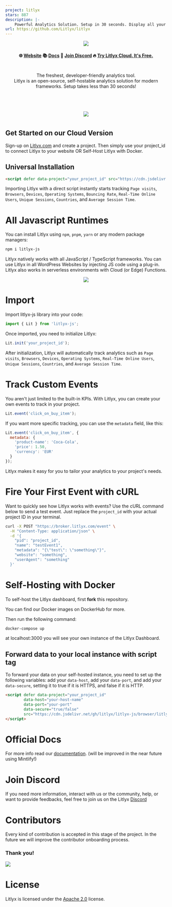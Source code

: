 ```yaml
---
project: litlyx
stars: 887
description: |-
    Powerful Analytics Solution. Setup in 30 seconds. Display all your data on a Simple, AI-powered dashboard. Fully self-hostable and GDPR compliant. Alternative to Google Analytics, MixPanel, Plausible, Umami & Matomo.
url: https://github.com/Litlyx/litlyx
---
```



<p align="center">
  <img src="assets/claim.png"/>
</p>

<h4 align="center">
🌐 <a href="https://litlyx.com">Website</a> 📚 <a href="https://docs.litlyx.com">Docs</a> 👾 <a href="https://discord.gg/9cQykjsmWX">Join Discord</a> 🔥 <a href="https://dashboard.litlyx.com">Try Litlyx Cloud. It's Free.</a> 
</h4>

#
<p align="center">
  The freshest, developer-friendly analytics tool.<br>
  Litlyx is an open-source, self-hostable analytics solution for modern frameworks. Setup takes less than 30 seconds!
</p>

#

<br />

<p align="center">
  <img src="assets/dashboard-clip.png"/>
</p>

#

## Get Started on our Cloud Version

Sign-up on [Litlyx.com](https://dashboard.litlyx.com) and create a project. Then simply use your project_id to connect Litlyx to your website OR Self-Host Litlyx with Docker.

## Universal Installation

```html
<script defer data-project="your_project_id" src="https://cdn.jsdelivr.net/gh/litlyx/litlyx-js/browser/litlyx.js"></script>
```

Importing Litlyx with a direct script instantly starts tracking `Page visits`, `Browsers`, `Devices`, `Operating Systems`, `Bouncing Rate`, `Real-Time Online Users`, `Unique Sessions`, `Countries`, and `Average Session Time`.

# All Javascript Runtimes

You can install Litlyx using `npm`, `pnpm`, `yarn` or any modern package managers:

```sh
npm i litlyx-js
```

Litlyx natively works with all JavaScript / TypeScript frameworks. You can use Litlyx in all WordPress Websites by injecting JS code using a plug-in. Litlyx also works in serverless environments with Cloud (or Edge) Functions.

<p align="center">
  <img src="assets/tech.png" />
</p>

# Import

Import litlyx-js library into your code:

```js
import { Lit } from 'litlyx-js';
```

Once imported, you need to initialize Litlyx:

```js
Lit.init('your_project_id');
```

After initialization, Litlyx will automatically track analytics such as `Page visits`, `Browsers`, `Devices`, `Operating Systems`, `Real-Time Online Users`, `Unique Sessions`, `Countries`, and `Average Session Time`.

# Track Custom Events

You aren't just limited to the built-in KPIs. With Litlyx, you can create your own events to track in your project.

```js
Lit.event('click_on_buy_item');
```

If you want more specific tracking, you can use the `metadata` field, like this:

```js
Lit.event('click_on_buy_item', {
  metadata: {
    'product-name': 'Coca-Cola',
    'price': 1.50,
    'currency': 'EUR'
  }
});
```

Litlyx makes it easy for you to tailor your analytics to your project's needs.


# Fire Your First Event with cURL

Want to quickly see how Litlyx works with events? Use the cURL command below to send a test event. Just replace the `project_id` with your actual project ID in your terminal.

```bash
curl -X POST "https://broker.litlyx.com/event" \
  -H "Content-Type: application/json" \
  -d '{
    "pid": "project_id",
    "name": "testEvent1",
    "metadata": "{\"test\": \"something\"}",
    "website": "something",
    "userAgent": "something"
  }'
```

# Self-Hosting with Docker

To self-host the Litlyx dashboard, first **fork** this repository.

You can find our Docker images on DockerHub for more.

Then run the following command:
```bash
docker-compose up
```

at localhost:3000 you will see your own instance of the Litlyx Dashboard.

## Forward data to your local instance with script tag

To forward your data on your self-hosted instance, you need to set up the following variables: add your `data-host`, add your `data-port`, and add your `data-secure`, setting it to true if it is HTTPS, and false if it is HTTP.

```html
<script defer data-project="your_project_id" 
        data-host="your-host-name" 
        data-port="your-port" 
        data-secure="true/false"
        src="https://cdn.jsdelivr.net/gh/litlyx/litlyx-js/browser/litlyx.js">
</script>
```

# Official Docs

For more info read our [documentation](https://docs.litlyx.com). (will be improved in the near future using Mintlify!)

# Join Discord

If you need more information, interact with us or the community, help, or want to provide  feedbacks, feel free to join us on the Litlyx [Discord](https://discord.gg/9cQykjsmWX)

# Contributors

Every kind of contribution is accepted in this stage of the project. In the future we will improve the contributor onboarding process.

### Thank you!
<a href="https://github.com/litlyx/litlyx/graphs/contributors">
  <img src="https://contrib.rocks/image?repo=litlyx/litlyx" />
</a>

# License

Litlyx is licensed under the [Apache 2.0](/LICENSE) license.

